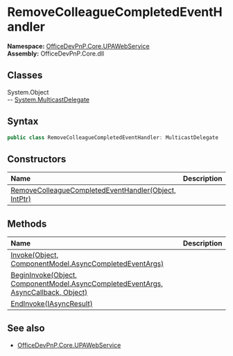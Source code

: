 # RemoveColleagueCompletedEventHandler

**Namespace:** [OfficeDevPnP.Core.UPAWebService](OfficeDevPnP.Core.UPAWebService.md)  
**Assembly:** OfficeDevPnP.Core.dll  
## Classes
System.Object  
-- [System.MulticastDelegate](System.MulticastDelegate.md)
## Syntax
```C#
public class RemoveColleagueCompletedEventHandler: MulticastDelegate
```
## Constructors
|**Name**|**Description**|
|:-----|:-----|
| [RemoveColleagueCompletedEventHandler(Object, IntPtr)](RemoveColleagueCompletedEventHandlerconstructor1details.md) | 
## Methods
|**Name**|**Description**|
|:-----|:-----|
| [Invoke(Object, ComponentModel.AsyncCompletedEventArgs)](RemoveColleagueCompletedEventHandlerInvokeObjectComponentModel.AsyncCompletedEventArgs.md) | 
| [BeginInvoke(Object, ComponentModel.AsyncCompletedEventArgs, AsyncCallback, Object)](RemoveColleagueCompletedEventHandlerBeginInvokeObjectComponentModel.AsyncCompletedEventArgsAsyncCallbackObject.md) | 
| [EndInvoke(IAsyncResult)](RemoveColleagueCompletedEventHandlerEndInvokeIAsyncResult.md) | 
## See also
- [OfficeDevPnP.Core.UPAWebService](OfficeDevPnP.Core.UPAWebService.md)
